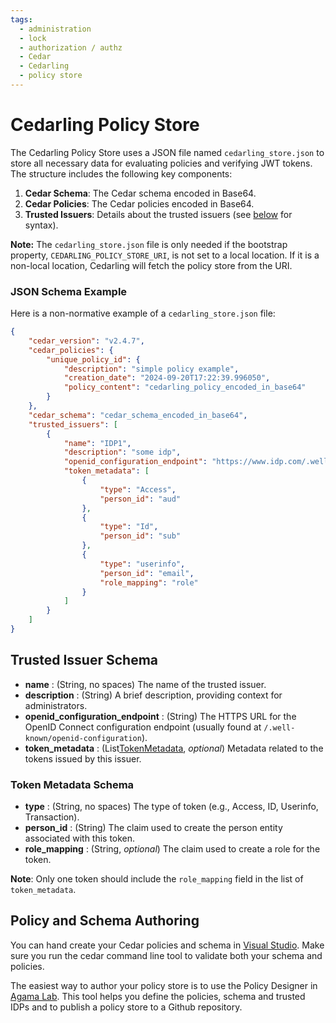 ```yaml
---
tags:
  - administration
  - lock
  - authorization / authz
  - Cedar
  - Cedarling
  - policy store
---
```


# Cedarling Policy Store

The Cedarling Policy Store uses a JSON file named `cedarling_store.json` to store all necessary data for evaluating policies and verifying JWT tokens. The structure includes the following key components:

1. **Cedar Schema**: The Cedar schema encoded in Base64.
2. **Cedar Policies**: The Cedar policies encoded in Base64.
3. **Trusted Issuers**: Details about the trusted issuers (see [below](#trusted-issuer-schema) for syntax).

**Note:** The `cedarling_store.json` file is only needed if the bootstrap property, `CEDARLING_POLICY_STORE_URI`, is not set to a local location. If it is a non-local location, Cedarling will fetch the policy store from the URI.

### JSON Schema Example

Here is a non-normative example of a `cedarling_store.json` file:

```json
{
    "cedar_version": "v2.4.7",
    "cedar_policies": {
        "unique_policy_id": {
            "description": "simple policy example",
            "creation_date": "2024-09-20T17:22:39.996050",
            "policy_content": "cedarling_policy_encoded_in_base64"
        }
    },
    "cedar_schema": "cedar_schema_encoded_in_base64",
    "trusted_issuers": [
        {
            "name": "IDP1",
            "description": "some idp",
            "openid_configuration_endpoint": "https://www.idp.com/.well-known/openid-configuration",
            "token_metadata": [
                {
                    "type": "Access",
                    "person_id": "aud"
                },
                {
                    "type": "Id",
                    "person_id": "sub"
                },
                {
                    "type": "userinfo",
                    "person_id": "email",
                    "role_mapping": "role"
                }
            ]
        }
    ]
}
```

## Trusted Issuer Schema

- **name** : (String, no spaces) The name of the trusted issuer.
- **description** : (String) A brief description, providing context for administrators.
- **openid_configuration_endpoint** : (String) The HTTPS URL for the OpenID Connect configuration endpoint (usually found at `/.well-known/openid-configuration`).
- **token_metadata** : (List[TokenMetadata](#token-metadata-schema), *optional*) Metadata related to the tokens issued by this issuer.

### Token Metadata Schema

- **type** : (String, no spaces) The type of token (e.g., Access, ID, Userinfo, Transaction).
- **person_id** : (String) The claim used to create the person entity associated with this token.
- **role_mapping** : (String, *optional*) The claim used to create a role for the token.

**Note**: Only one token should include the `role_mapping` field in the list of `token_metadata`.

## Policy and Schema Authoring

You can hand create your Cedar policies and schema in 
[Visual Studio](https://marketplace.visualstudio.com/items?itemName=cedar-policy.vscode-cedar). 
Make sure you run the cedar command line tool to validate both your schema and policies. 

The easiest way to author your policy store is to use the Policy Designer in 
[Agama Lab](https://cloud.gluu.org/agama-lab). This tool helps you define the policies, schema and
trusted IDPs and to publish a policy store to a Github repository.
